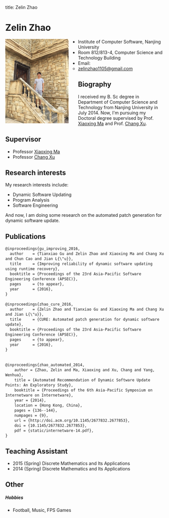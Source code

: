 title: Zelin Zhao

# Zelin Zhao

<div style="width:200px;float:left;margin-right:30px;">
<img src="static/pic.jpg">
</div>

* Institute of Computer Software, Nanjing University
* Room 812/813-4, Computer Science and Technology Building
* Email:
    * zelinzhao1105@gmail.com


## Biography

I received my B. Sc degree in Department of Computer Science and Technology from Nanjing University in July 2014. Now, I'm pursuing my Doctoral degree supervised by Prof. [Xiaoxing Ma](/people/xiaoxingma) and Prof. [Chang Xu](/people/changxu).

## Supervisor

* Professor [Xiaoxing Ma](/people/xiaoxingma)
* Professor [Chang Xu](/people/changxu)

## Research interests
My research interests include:

* Dynamic Software Updating
* Program Analysis
* Software Engineering

And now, I am doing some research on the automated patch generation for dynamic software update.

## Publications

~~~{.bibtexhtml hl_lines="Zelin Zhao"}
@inproceedings{gu_improving_2016,
  author    = {Tianxiao Gu and Zelin Zhao and Xiaoxing Ma and Chang Xu and Chun Cao and Jian L{\"u}},
  title     = {Improving reliability of dynamic software updating using runtime recovery},
  booktitle = {Proceedings of the 23rd Asia-Pacific Software Engineering Conference (APSEC)},
  pages     = {to appear},
  year      = {2016},
}

@inproceedings{zhao_cure_2016,
  author    = {Zelin Zhao and Tianxiao Gu and Xiaoxing Ma and Chang Xu and Jian L{\"u}},
  title     = {CURE: Automated patch generation for dynamic software update},
  booktitle = {Proceedings of the 23rd Asia-Pacific Software Engineering Conference (APSEC)},
  pages     = {to appear},
  year      = {2016},
}


@inproceedings{zhao_automated_2014,
    author = {Zhao, Zelin and Ma, Xiaoxing and Xu, Chang and Yang, Wenhua},
    title = {Automated Recommendation of Dynamic Software Update Points: An Exploratory Study},
    booktitle = {Proceedings of the 6th Asia-Pacific Symposium on Internetware on Internetware},
    year = {2014},
    location = {Hong Kong, China},
    pages = {136--144},
    numpages = {9},
    url = {http://doi.acm.org/10.1145/2677832.2677853},
    doi = {10.1145/2677832.2677853},
    pdf = {static/internetware-14.pdf},
}
~~~

## Teaching Assistant

* 2015 (Spring) Discrete Mathematics and Its Applications
* 2014 (Spring) Discrete Mathematics and Its Applications

## Other
##### Hobbies
* Football, Music, FPS Games
